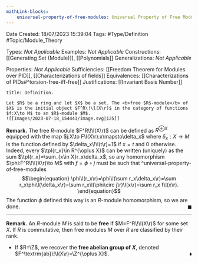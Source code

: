 ```yaml
---
mathLink-blocks:
    universal-property-of-free-modules: Universal Property of Free Modules
---
```


<div class="topSpace"></div>

Date Created: 18/07/2023 15:39:04
Tags: #Type/Definition #Topic/Module_Theory

Types: <i>Not Applicable</i>
Examples: <i>Not Applicable</i>
Constructions: [[Generating Set (Module)]], [[Polynomials]]
Generalizations: <i>Not Applicable</i>

Properties: <i>Not Applicable</i>
Sufficiencies: [[Freedom Theorem for Modules over PID]], [[Characterizations of fields]]
Equivalences: [[Characterizations of PIDs#^torsion-free-iff-free]]
Justifications: [[Invariant Basis Number]]

``` ad-Definition
title: Definition.

Let $R$ be a ring and let $X$ be a set. The <b>free $R$-module</b> of $X$ is the initial object $F^R\!\l(X\r)$ in the category of functions $f:X\to M$ to an $R$-module $M$.
![[Images/2023-07-18_154443/image.svg|125]]

```

<b>Remark.</b> The free $R$-module $F^R\!\l(X\r)$ can be defined as $R^{\oplus X}$ equipped with the map $j:X\to F\l(X\r):x\mapsto\delta_x$ where $\delta_x:X\to M$ is the function defined by $\delta_x\!\l(t\r)=1$ if $x=t$ and $0$ otherwise. Indeed, every $\tpl{r_x}\in R^{\oplus X}$ can be written (uniquely) as the sum $\tpl{r_x}=\sum_{x\in X}r_x\delta_x$, so any homomorphism $\phi:F^R\!\l(X\r)\to M$ with $f=\phi\circ j$ must be such that
^universal-property-of-free-modules
$$\begin{equation}
    \phi\l(r_x\r)=\phi\l(\sum r_x\delta_x\r)=\sum r_x\phi\l(\delta_x\r)=\sum r_x\l(\phi\circ j\r)\l(x\r)=\sum r_x f\l(x\r).
\end{equation}$$
The function $\phi$ defined this way is an $R$-module homomorphism, so we are done.<span style="float:right;">$\blacksquare$</span>

---

<b>Remark.</b> An $R$-module $M$ is said to be <b>free</b> if $M=F^R\!\l(X\r)$ for some set $X$. If $R$ is commutative, then free modules $M$ over $R$ are classified by their rank.
* If $R=\Z$, we recover the <b>free abelian group of $X$</b>, denoted $F^\textrm{ab}\!\l(X\r)=\Z^{\oplus X}$.<span style="float:right;">$\blacklozenge$</span>
